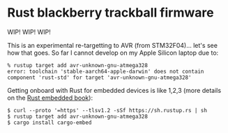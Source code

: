 # Rust blackberry trackball firmware

WIP! WIP! WIP!

This is an experimental re-targetting to AVR (from STM32F04)... let's see how that goes. So far I cannot develop on my Apple Silicon laptop due to:

```
% rustup target add avr-unknown-gnu-atmega328
error: toolchain 'stable-aarch64-apple-darwin' does not contain component 'rust-std' for target 'avr-unknown-gnu-atmega328'
```

Getting onboard with Rust for embedded devices is like 1,2,3 (more details on the [Rust embedded book](https://rust-embedded.github.io/book/)):

```shell
$ curl --proto '=https' --tlsv1.2 -sSf https://sh.rustup.rs | sh
$ rustup target add avr-unknown-gnu-atmega328
$ cargo install cargo-embed
```
